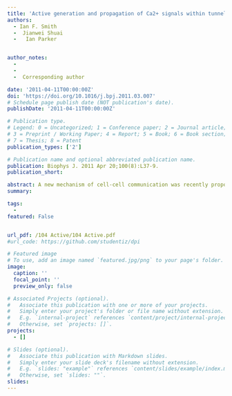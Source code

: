 ```yaml
---
title: 'Active generation and propagation of Ca2+ signals within tunneling membrane nanotubes'
authors:
  - Ian F. Smith
  -  Jianwei Shuai
  -   Ian Parker


author_notes:  
  -      
  -  
  -  Corresponding author

date: '2011-04-11T00:00:00Z'
doi: 'https://doi.org/10.1016/j.bpj.2011.03.007'
# Schedule page publish date (NOT publication's date).
publishDate: '2011-04-11T00:00:00Z'

# Publication type.
# Legend: 0 = Uncategorized; 1 = Conference paper; 2 = Journal article;
# 3 = Preprint / Working Paper; 4 = Report; 5 = Book; 6 = Book section;
# 7 = Thesis; 8 = Patent
publication_types: ['2']

# Publication name and optional abbreviated publication name.
publication: Biophys J. 2011 Apr 20;100(8):L37-9.
publication_short: 

abstract: A new mechanism of cell-cell communication was recently proposed after the discovery of tunneling nanotubes (TNTs) between cells. TNTs are membrane protrusions with lengths of tens of microns and diameters of a few hundred nanometers that permit the exchange of membrane and cytoplasmic constituents between neighboring cells. TNTs have been reported to mediate intercellular Ca(2+) signaling; however, our simulations indicate that passive diffusion of Ca(2+) ions alone would be inadequate for efficient transmission between cells. Instead, we observed spontaneous and inositol trisphosphate (IP(3))-evoked Ca(2+) signals within TNTs between cultured mammalian cells, which sometimes remained localized and in other instances propagated as saltatory waves to evoke Ca(2+) signals in a connected cell. Consistent with this, immunostaining showed the presence of both endoplasmic reticulum and IP(3) receptors along the TNT. We propose that IP(3) receptors may actively propagate intercellular Ca(2+) signals along TNTs via Ca(2+)-induced Ca(2+) release, acting as amplification sites to overcome the limitations of passive diffusion in a chemical analog of electrical transmission of action potentials
summary: 

tags:
  - 
featured: False


url_pdf: /104 Active/104 Active.pdf
#url_code: https://github.com/studentiz/dpi

# Featured image
# To use, add an image named `featured.jpg/png` to your page's folder.
image:
  caption: ''
  focal_point: ''
  preview_only: false

# Associated Projects (optional).
#   Associate this publication with one or more of your projects.
#   Simply enter your project's folder or file name without extension.
#   E.g. `internal-project` references `content/project/internal-project/index.md`.
#   Otherwise, set `projects: []`.
projects:
  - []

# Slides (optional).
#   Associate this publication with Markdown slides.
#   Simply enter your slide deck's filename without extension.
#   E.g. `slides: "example"` references `content/slides/example/index.md`.
#   Otherwise, set `slides: ""`.
slides:
---
```



